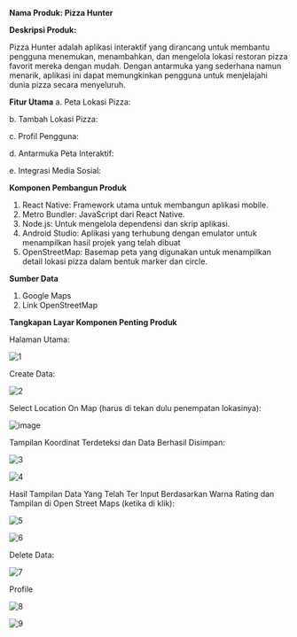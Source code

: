**Nama Produk: Pizza Hunter**

**Deskripsi Produk:**

Pizza Hunter adalah aplikasi interaktif yang dirancang untuk membantu pengguna menemukan, menambahkan, dan mengelola lokasi restoran pizza favorit mereka dengan mudah. Dengan antarmuka yang sederhana namun menarik, aplikasi ini dapat memungkinkan pengguna untuk menjelajahi dunia pizza secara menyeluruh.

**Fitur Utama**
a. Peta Lokasi Pizza:

b. Tambah Lokasi Pizza:

c. Profil Pengguna: 

d. Antarmuka Peta Interaktif:

e. Integrasi Media Sosial: 


**Komponen Pembangun Produk**
1. React Native: Framework utama untuk membangun aplikasi mobile.
2. Metro Bundler: JavaScript dari React Native.
3. Node.js: Untuk mengelola dependensi dan skrip aplikasi.
4. Android Studio: Aplikasi yang terhubung dengan emulator untuk menampilkan hasil projek yang telah dibuat
5. OpenStreetMap: Basemap peta yang digunakan untuk menampilkan detail lokasi pizza dalam bentuk marker dan circle.

**Sumber Data**
1. Google Maps
2. Link OpenStreetMap

**Tangkapan Layar Komponen Penting Produk**

Halaman Utama:


   ![1](https://github.com/user-attachments/assets/a65ea060-2e3d-4f6a-9b92-55f693ff70d4)


Create Data:


   ![2](https://github.com/user-attachments/assets/bae08c8e-0427-402c-b59e-04954f01b6f9)

   
Select Location On Map (harus di tekan dulu penempatan lokasinya):


   ![image](https://github.com/user-attachments/assets/587da938-205e-4743-8e29-427bfcf90769)
   

Tampilan Koordinat Terdeteksi dan Data Berhasil Disimpan:


   ![3](https://github.com/user-attachments/assets/b8b31a5d-4afa-4eb9-8f8b-1ce1785a8509)

   
   ![4](https://github.com/user-attachments/assets/b090776d-ff02-4ef6-84cf-ffb82447ba15)



Hasil Tampilan Data Yang Telah Ter Input Berdasarkan Warna Rating dan Tampilan di Open Street Maps (ketika di klik):


   ![5](https://github.com/user-attachments/assets/4916bd87-e32f-4fe4-8c59-4e10a105fedb)

   
   ![6](https://github.com/user-attachments/assets/612aef6a-099d-4eac-9012-a6417e96bc09)



Delete Data:


   ![7](https://github.com/user-attachments/assets/4912d7d6-90a7-4f65-84cd-8e9814e3f865)



Profile


   ![8](https://github.com/user-attachments/assets/dcc61b90-3035-4fb8-801d-d3f4d574234c)


   ![9](https://github.com/user-attachments/assets/1c1582da-2229-4a9b-92ac-d5b2d986ac0f)











